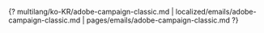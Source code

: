 {? multilang/ko-KR/adobe-campaign-classic.md | localized/emails/adobe-campaign-classic.md | pages/emails/adobe-campaign-classic.md ?}
